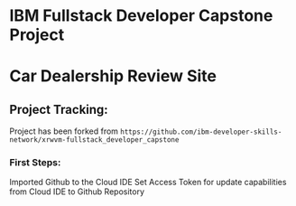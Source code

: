 # IBM Fullstack Developer Capstone Project
# Car Dealership Review Site

## Project Tracking:
  Project has been forked from ` https://github.com/ibm-developer-skills-network/xrwvm-fullstack_developer_capstone `

### First Steps:
  Imported Github to the Cloud IDE
  Set Access Token for update capabilities from Cloud IDE to Github Repository
  
